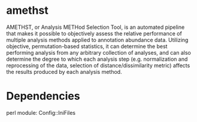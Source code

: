 amethst
=======

AMETHST, or Analysis METHod Selection Tool, is an automated pipeline that makes it possible to objectively assess the relative performance of multiple analysis methods applied to annotation abundance data. Utilizing objective, permutation-based statistics, it can determine the best performing analysis from any arbitrary collection of analyses, and can also determine the degree to which each analysis step (e.g. normalization and reprocessing of the data, selection of distance/dissimilarity metric) affects the results produced by each analysis method.



Dependencies
===========
perl module: Config::IniFiles